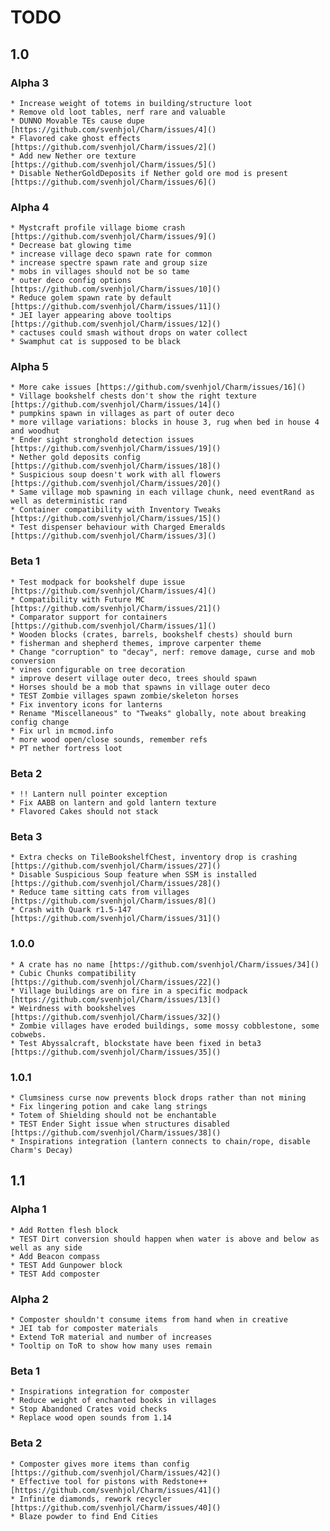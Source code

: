 # TODO

## 1.0

### Alpha 3

    * Increase weight of totems in building/structure loot
    * Remove old loot tables, nerf rare and valuable
    * DUNNO Movable TEs cause dupe [https://github.com/svenhjol/Charm/issues/4]()
    * Flavored cake ghost effects [https://github.com/svenhjol/Charm/issues/2]()
    * Add new Nether ore texture [https://github.com/svenhjol/Charm/issues/5]()
    * Disable NetherGoldDeposits if Nether gold ore mod is present [https://github.com/svenhjol/Charm/issues/6]()

### Alpha 4

    * Mystcraft profile village biome crash [https://github.com/svenhjol/Charm/issues/9]()
    * Decrease bat glowing time
    * increase village deco spawn rate for common
    * increase spectre spawn rate and group size
    * mobs in villages should not be so tame
    * outer deco config options [https://github.com/svenhjol/Charm/issues/10]()
    * Reduce golem spawn rate by default [https://github.com/svenhjol/Charm/issues/11]()
    * JEI layer appearing above tooltips [https://github.com/svenhjol/Charm/issues/12]()
    * cactuses could smash without drops on water collect
    * Swamphut cat is supposed to be black

### Alpha 5

    * More cake issues [https://github.com/svenhjol/Charm/issues/16]()
    * Village bookshelf chests don't show the right texture [https://github.com/svenhjol/Charm/issues/14]()
    * pumpkins spawn in villages as part of outer deco
    * more village variations: blocks in house 3, rug when bed in house 4 and woodhut
    * Ender sight stronghold detection issues [https://github.com/svenhjol/Charm/issues/19]()
    * Nether gold deposits config [https://github.com/svenhjol/Charm/issues/18]()
    * Suspicious soup doesn't work with all flowers [https://github.com/svenhjol/Charm/issues/20]()
    * Same village mob spawning in each village chunk, need eventRand as well as deterministic rand
    * Container compatibility with Inventory Tweaks [https://github.com/svenhjol/Charm/issues/15]()
    * Test dispenser behaviour with Charged Emeralds [https://github.com/svenhjol/Charm/issues/3]()

### Beta 1

    * Test modpack for bookshelf dupe issue [https://github.com/svenhjol/Charm/issues/4]()
    * Compatibility with Future MC [https://github.com/svenhjol/Charm/issues/21]()
    * Comparator support for containers [https://github.com/svenhjol/Charm/issues/1]()
    * Wooden blocks (crates, barrels, bookshelf chests) should burn
    * fisherman and shepherd themes, improve carpenter theme
    * Change "corruption" to "decay", nerf: remove damage, curse and mob conversion
    * vines configurable on tree decoration
    * improve desert village outer deco, trees should spawn
    * Horses should be a mob that spawns in village outer deco
    * TEST Zombie villages spawn zombie/skeleton horses
    * Fix inventory icons for lanterns
    * Rename "Miscellaneous" to "Tweaks" globally, note about breaking config change
    * Fix url in mcmod.info
    * more wood open/close sounds, remember refs
    * PT nether fortress loot
    
### Beta 2

    * !! Lantern null pointer exception
    * Fix AABB on lantern and gold lantern texture
    * Flavored Cakes should not stack
    
### Beta 3

    * Extra checks on TileBookshelfChest, inventory drop is crashing [https://github.com/svenhjol/Charm/issues/27]()
    * Disable Suspicious Soup feature when SSM is installed [https://github.com/svenhjol/Charm/issues/28]()
    * Reduce tame sitting cats from villages [https://github.com/svenhjol/Charm/issues/8]()
    * Crash with Quark r1.5-147 [https://github.com/svenhjol/Charm/issues/31]()
    
### 1.0.0

    * A crate has no name [https://github.com/svenhjol/Charm/issues/34]()
    * Cubic Chunks compatibility [https://github.com/svenhjol/Charm/issues/22]()
    * Village buildings are on fire in a specific modpack [https://github.com/svenhjol/Charm/issues/13]()
    * Weirdness with bookshelves [https://github.com/svenhjol/Charm/issues/32]()
    * Zombie villages have eroded buildings, some mossy cobblestone, some cobwebs.
    * Test Abyssalcraft, blockstate have been fixed in beta3 [https://github.com/svenhjol/Charm/issues/35]()
    
### 1.0.1

    * Clumsiness curse now prevents block drops rather than not mining
    * Fix lingering potion and cake lang strings
    * Totem of Shielding should not be enchantable
    * TEST Ender Sight issue when structures disabled [https://github.com/svenhjol/Charm/issues/38]()
    * Inspirations integration (lantern connects to chain/rope, disable Charm's Decay)
    
    
## 1.1

### Alpha 1

    * Add Rotten flesh block
    * TEST Dirt conversion should happen when water is above and below as well as any side
    * Add Beacon compass
    * TEST Add Gunpower block
    * TEST Add composter
    
### Alpha 2

    * Composter shouldn't consume items from hand when in creative
    * JEI tab for composter materials
    * Extend ToR material and number of increases
    * Tooltip on ToR to show how many uses remain
 
### Beta 1
 
    * Inspirations integration for composter
    * Reduce weight of enchanted books in villages
    * Stop Abandoned Crates void checks
    * Replace wood open sounds from 1.14

### Beta 2

    * Composter gives more items than config [https://github.com/svenhjol/Charm/issues/42]()
    * Effective tool for pistons with Redstone++ [https://github.com/svenhjol/Charm/issues/41]()
    * Infinite diamonds, rework recycler [https://github.com/svenhjol/Charm/issues/40]()
    * Blaze powder to find End Cities